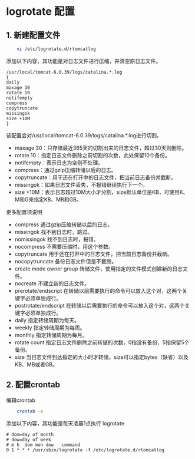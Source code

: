 # logrotate 配置

## 1. 新建配置文件
```bash
	vi /etc/logrotate.d/rtomcatlog
```

添加以下内容，其功能是对日志文件进行压缩，并清空原日志文件。
```
/usr/local/tomcat-6.0.39/logs/catalina.*.log
{
daily
maxage 30
rotate 10
notifempty
compress
copytruncate
missingok
size +10M
}
```
该配置会对/usr/local/tomcat-6.0.39/logs/catalina.*.log进行切割。

- maxage 30：只存储最近365天的切割出来的日志文件，超过30天则删除。
- rotate 10：指定日志文件删除之前切割的次数，此处保留10个备份。
- notifempty：表示日志为空则不处理。
- compress：通过gzip压缩转储以后的日志。
- copytruncate：用于还在打开中的日志文件，把当前日志备份并截断。
- missingok：如果日志文件丢失，不报错继续执行下一个。
- size +10M：表示日志超过10M大小才分割，size默认单位是KB，可使用K、M和G来指定KB、MB和GB。

更多配置项说明
- compress 通过gzip压缩转储以后的日志。
- missingok 找不到日志时，跳过。
- nomissingok 找不到日志时，报错。
- nocompress 不需要压缩时，用这个参数。
- copytruncate 用于还在打开中的日志文件，把当前日志备份并截断。
- nocopytruncate 备份日志文件但是不截断。
- create mode owner group 转储文件，使用指定的文件模式创建新的日志文件。
- nocreate 不建立新的日志文件。
- prerotate/endscript 在转储以前需要执行的命令可以放入这个对，这两个关键字必须单独成行。
- postrotate/endscript 在转储以后需要执行的命令可以放入这个对，这两个关键字必须单独成行。
- daily 指定转储周期为每天。
- weekly 指定转储周期为每周。
- monthly 指定转储周期为每月。
- rotate count 指定日志文件删除之前转储的次数，0指没有备份，5指保留5个备份。
- size 当日志文件到达指定的大小时才转储，size可以指定bytes（缺省）以及KB、MB或者GB。

## 2. 配置crontab
编辑crontab
``` bash
	crontab -e
```

添加以下内容，其功能是每天凌晨1点执行 logrotate
```
# dom=day of month
# dow=day of week
# m h  dom mon dow   command
0 1 * * * /usr/sbin/logrotate -f /etc/logrotate.d/rtomcatlog
```

